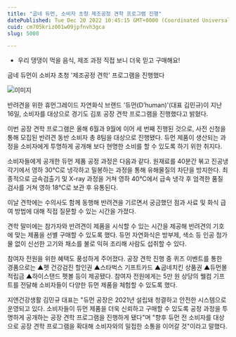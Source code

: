 ```yaml
---
title: "굽네 듀먼, 소비자 초청 제조공정 견학 프로그램 진행"
datePublished: Tue Dec 20 2022 10:45:15 GMT+0000 (Coordinated Universal Time)
cuid: cm705kriz001w09jpfnvh3gca
slug: 5000

---
```



- 우리 댕댕이 먹을 음식, 제조 과정 직접 보니 더욱 믿고 구매해요!

굽네 듀먼이 소비자 초청 '제조공정 견학' 프로그램을 진행했다

![이미지](https://cdn.hashnode.com/res/hashnode/image/upload/v1739258451652/1a628aee-17aa-4660-97bc-02f954549250.jpeg)

반려견을 위한 휴먼그레이드 자연화식 브랜드 '듀먼(D’human)'(대표 김민규)이 지난 16일, 소비자를 대상으로 경기도 김포 공장 견학 프로그램을 진행했다고 밝혔다.

이번 공장 견학 프로그램은 올해 6월과 9월에 이어 세 번째 진행된 것으로, 사전 신청을 통해 모집된 반려견 동반 소비자 총 8팀을 대상으로 진행됐다. 듀먼 제품이 생산되는 과정을 소비자에게 투명하게 공개해 보다 현명한 소비를 할 수 있도록 하기 위한 취지다.

소비자들에게 공개한 듀먼 제품 공정 과정은 다음과 같다. 원재료를 40분간 볶고 진공냉각기에서 영하 30℃로 냉각하고 밀봉하는 과정을 통해 유해물질의 차단을 방지한다. 최종적으로 금속검출기 및 X-ray 과정을 거쳐 영하 40℃에서 급속 냉각 후 엄격한 품질 검사를 거쳐 영하 18℃로 보관 후 유통된다.

이날 견학에는 수의사도 함께 동행해 반려견을 기르면서 궁금했던 점과 사료 및 화식 급여 방법에 대해 직접 질문할 수 있는 시간을 가졌다.

견학 말미에는 참가자와 반려견이 제품을 시식할 수 있는 시간을 제공해 반려견의 기호에 맞는 제품을 선별 구매할 수 있도록 했다. 듀먼 자연화식은 방부제, 색소 등 인공 첨가물 없이 신선한 고기와 채소를 불로 익혀 조리해 사람도 섭취할 수 있다.

참여자 전원을 위한 혜택도 풍성하게 주어졌다. 공장 견학 진행 중 퀴즈 이벤트를 통한 경품으로는 ▲펫 건강검진 할인권 ▲스타벅스 기프트카드 ▲굽네치킨 상품권 ▲듀먼몰 적립금 ▲하이스탠드 펫볼 등이 제공됐다. 참여자 전원에게는 5만 원 상당의 웰컴 기프트를 전달해 소비자들이 다양한 듀먼 제품을 체험할 수 있도록 했다.

지앤건강생활 김민규 대표는 "듀먼 공장은 2021년 설립돼 청결하고 안전한 시스템으로 운영되고 있다. 소비자들이 듀먼 제품을 더욱 신뢰하고 구매할 수 있도록 공정 과정을 투명하게 공개하는 공장 견학 프로그램을 진행하게 됐다"며 "향후 듀먼 전 소비자를 대상으로 공장 견학 프로그램을 확대해 소비자와의 밀접한 소통을 이어갈 것"이라고 말했다.